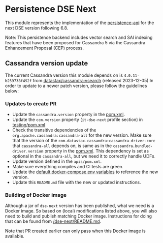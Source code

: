 # Persistence DSE Next

This module represents the implementation of the [persistence-api](../persistence-api) for the next DSE version following 6.8.

Note: This persistence backend includes vector search and SAI indexing features that have been proposed for Cassandra 5 via the Cassandra Enhancement Proposal (CEP) process.

## Cassandra version update

The current Cassandra version this module depends on is `4.0.11-b259738f492f` from [datastax/cassandra:vsearch](https://github.com/datastax/cassandra/tree/vsearch) (released 2023-12-05)
In order to update to a newer patch version, please follow the guidelines below:

### Updates to create PR

* Update the `cassandra.version` property in the [pom.xml](pom.xml).
* Update the `ccm.version` property (`it-dse-next` profile section) in [testing/pom.xml](../testing/pom.xml) 
* Check the transitive dependencies of the `org.apache.cassandra:cassandra-all` for the new version.
Make sure that the version of the `com.datastax.cassandra:cassandra-driver-core` that `cassandra-all` depends on, is same as in the `cassandra.bundled-driver.version` property in the [pom.xml](pom.xml).
This dependency is set as optional in the `cassandra-all`, but we need it to correctly handle UDFs.
* Update version defined in the `apis/pom.xml`.
* Make sure everything compiles and CI tests are green.
* Update the [default docker-compose env variables](../docker-compose/dse-next/.env) to reference the new version.
* Update this `README.md` file with the new or updated instructions.

### Building of Docker image

Although a jar of `dse-next` version has been published, what we need is a Docker image.
So based on (local) modifications listed above, you will also need to build and publish matching
Docker image. Instructions for doing that can be found from [/dse-next/README.md](https://github.com/stargate/stargate/blob/v2.1/dse-next/README.md).

Note that PR created earlier can only pass when this Docker image is available.
